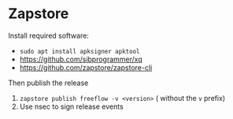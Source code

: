 # Zapstore

Install required software:

- `sudo apt install apksigner apktool`
- https://github.com/sibprogrammer/xq
- https://github.com/zapstore/zapstore-cli

Then publish the release

1. `zapstore publish freeflow -v <version>` (<version> without the `v` prefix)
1. Use nsec to sign release events
